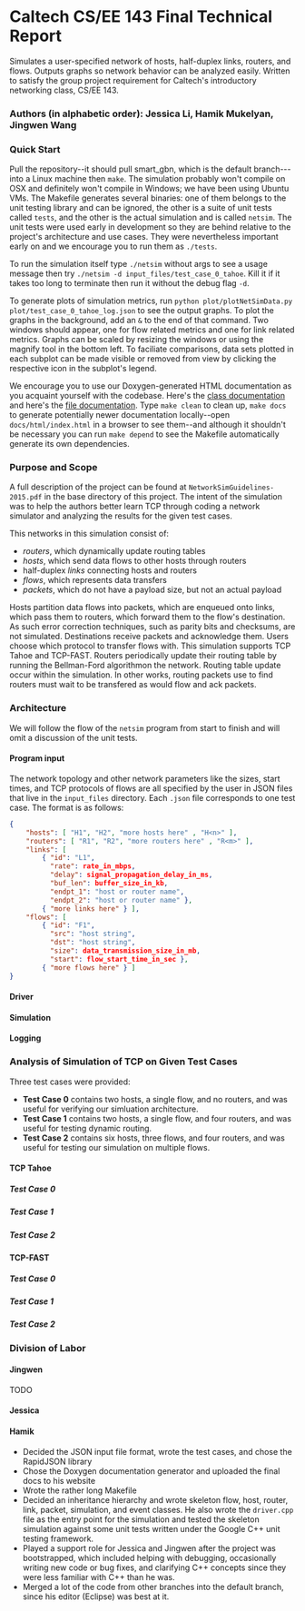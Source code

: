 # Caltech CS/EE 143 Final Technical Report

Simulates a user-specified network of hosts, half-duplex links, routers, and flows. Outputs graphs so network behavior can be analyzed easily. Written to satisfy the group project requirement for Caltech's introductory networking class, CS/EE 143.

### Authors (in alphabetic order): Jessica Li, Hamik Mukelyan, Jingwen Wang

### Quick Start

Pull the repository--it should pull smart_gbn, which is the default branch---into a Linux machine then `make`. The simulation probably won't compile on OSX and definitely won't compile in Windows; we have been using Ubuntu VMs. The Makefile generates several binaries: one of them belongs to the unit testing library and can be ignored, the other is a suite of unit tests called `tests`, and the other is the actual simulation and is called `netsim`. The unit tests were used early in development so they are behind relative to the project's architecture and use cases. They were nevertheless important early on and we encourage you to run them as `./tests`.

To run the simulation itself type `./netsim` without args to see a usage message then try `./netsim -d input_files/test_case_0_tahoe`. Kill it if it takes too long to terminate then run it without the debug flag `-d`.

To generate plots of simulation metrics, run `python plot/plotNetSimData.py plot/test_case_0_tahoe_log.json` to see the output graphs. To plot the graphs in the background, add an ` & ` to the end of that command. Two windows should appear, one for flow related metrics and one for link related metrics. Graphs can be scaled by resizing the windows or using the magnify tool in the bottom left. To faciliate comparisons, data sets plotted in each subplot can be made visible or removed from view by clicking the respective icon in the subplot's legend.

We encourage you to use our Doxygen-generated HTML documentation as you acquaint yourself with the codebase. Here's the [class documentation](http://users.cms.caltech.edu/~hamik/docs/html/annotated.html) and here's the [file documentation](http://users.cms.caltech.edu/~hamik/docs/html/files.html). Type `make clean` to clean up, `make docs` to generate potentially newer documentation locally--open `docs/html/index.html` in a browser to see them--and although it shouldn't be necessary you can run `make depend` to see the Makefile automatically generate its own dependencies.

### Purpose and Scope

A full description of the project can be found at `NetworkSimGuidelines-2015.pdf` in the base directory of this project. The intent of the simulation was to help the authors better learn TCP through coding a network simulator and analyzing the results for the given test cases.

This networks in this simulation consist of:
* *routers*, which dynamically update routing tables
* *hosts*, which send data flows to other hosts through routers
* half-duplex *links* connecting hosts and routers
* *flows*, which represents data transfers
* *packets*, which do not have a payload size, but not an actual payload

Hosts partition data flows into packets, which are enqueued onto links, which pass them to routers, which forward them to the flow's destination. As such error correction techniques, such as parity bits and checksums, are not simulated. Destinations receive packets and acknowledge them. Users choose which protocol to transfer flows with. This simulation supports TCP Tahoe and TCP-FAST. Routers periodically update their routing table by running the Bellman-Ford algorithmon the network. Routing table update occur within the simulation. In other works, routing packets use to find routers must wait to be transfered as would flow and ack packets.

### Architecture

We will follow the flow of the `netsim` program from start to finish and will omit a discussion of the unit tests.

#### Program input

The network topology and other network parameters like the sizes, start times, and TCP protocols of flows are all specified by the user in JSON files that live in the `input_files` directory. Each `.json` file corresponds to one test case. The format is as follows:

```json
{
    "hosts": [ "H1", "H2", "more hosts here" , "H<n>" ],
    "routers": [ "R1", "R2", "more routers here" , "R<m>" ],
    "links": [ 
        { "id": "L1", 
          "rate": rate_in_mbps, 
          "delay": signal_propagation_delay_in_ms,
          "buf_len": buffer_size_in_kb,
          "endpt_1": "host or router name",
          "endpt_2": "host or router name" },
        { "more links here" } ],
    "flows": [
        { "id": "F1",
          "src": "host string",
          "dst": "host string",
          "size": data_transmission_size_in_mb,
          "start": flow_start_time_in_sec },
        { "more flows here" } ]
}
```

#### Driver

#### Simulation

#### Logging


### Analysis of Simulation of TCP on Given Test Cases

Three test cases were provided:
* **Test Case 0** contains two hosts, a single flow, and no routers, and was useful for verifying our simluation architecture.
* **Test Case 1** contains two hosts, a single flow, and four routers, and was useful for testing dynamic routing.
* **Test Case 2** contains six hosts, three flows, and four routers, and was useful for testing our simulation on multiple flows.

#### TCP Tahoe

##### Test Case 0
##### Test Case 1
##### Test Case 2

#### TCP-FAST

##### Test Case 0
##### Test Case 1
##### Test Case 2

### Division of Labor

#### Jingwen

TODO

#### Jessica 

#### Hamik

* Decided the JSON input file format, wrote the test cases, and chose the RapidJSON library
* Chose the Doxygen documentation generator and uploaded the final docs to his website
* Wrote the rather long Makefile
* Decided an inheritance hierarchy and wrote skeleton flow, host, router, link, packet, simulation, and event classes. He also wrote the `driver.cpp` file as the entry point for the simulation and tested the skeleton simulation against some unit tests written under the Google C++ unit testing framework.
* Played a support role for Jessica and Jingwen after the project was bootstrapped, which included helping with debugging, occasionally writing new code or bug fixes, and clarifying C++ concepts since they were less familiar with C++ than he was.
* Merged a lot of the code from other branches into the default branch, since his editor (Eclipse) was best at it.
